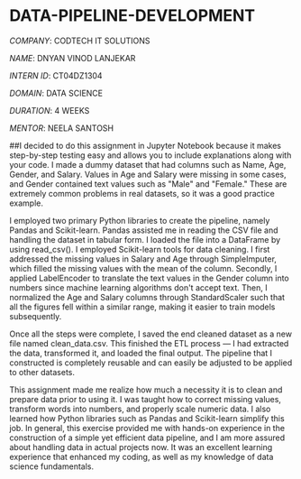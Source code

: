 # DATA-PIPELINE-DEVELOPMENT

*COMPANY*: CODTECH IT SOLUTIONS

*NAME*: DNYAN VINOD LANJEKAR

*INTERN ID*: CT04DZ1304

*DOMAIN*: DATA SCIENCE

*DURATION*: 4 WEEKS

*MENTOR*: NEELA SANTOSH

##I decided to do this assignment in Jupyter Notebook because it makes step-by-step testing easy and allows you to include explanations along with your code. I made a dummy dataset that had columns such as Name, Age, Gender, and Salary. Values in Age and Salary were missing in some cases, and Gender contained text values such as "Male" and "Female." These are extremely common problems in real datasets, so it was a good practice example.

I employed two primary Python libraries to create the pipeline, namely Pandas and Scikit-learn. Pandas assisted me in reading the CSV file and handling the dataset in tabular form. I loaded the file into a DataFrame by using read_csv(). I employed Scikit-learn tools for data cleaning. I first addressed the missing values in Salary and Age through SimpleImputer, which filled the missing values with the mean of the column. Secondly, I applied LabelEncoder to translate the text values in the Gender column into numbers since machine learning algorithms don't accept text. Then, I normalized the Age and Salary columns through StandardScaler such that all the figures fell within a similar range, making it easier to train models subsequently.

Once all the steps were complete, I saved the end cleaned dataset as a new file named clean_data.csv. This finished the ETL process — I had extracted the data, transformed it, and loaded the final output. The pipeline that I constructed is completely reusable and can easily be adjusted to be applied to other datasets.

This assignment made me realize how much a necessity it is to clean and prepare data prior to using it. I was taught how to correct missing values, transform words into numbers, and properly scale numeric data. I also learned how Python libraries such as Pandas and Scikit-learn simplify this job. In general, this exercise provided me with hands-on experience in the construction of a simple yet efficient data pipeline, and I am more assured about handling data in actual projects now. It was an excellent learning experience that enhanced my coding, as well as my knowledge of data science fundamentals.
